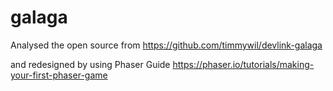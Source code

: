# galaga

Analysed the open source from https://github.com/timmywil/devlink-galaga

and redesigned by using Phaser Guide https://phaser.io/tutorials/making-your-first-phaser-game
